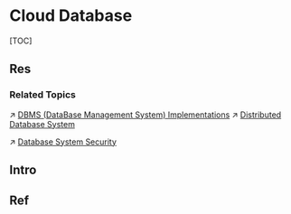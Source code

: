 # Cloud Database

[TOC]



## Res
### Related Topics
↗ [DBMS (DataBase Management System) Implementations](../../../../🔑%20CS%20Core/🍕%20Computer%20Storage%20&%20Database%20Systems/Database%20Systems/DBMS%20(DataBase%20Management%20System)%20Implementations/DBMS%20(DataBase%20Management%20System)%20Implementations.md)
↗ [Distributed Database System](../../../../🧠%20Computing%20Methodologies/Distributed%20Computing%20&%20Systems/Distributed%20Storaging/Distributed%20Database%20System/Distributed%20Database%20System.md)

↗ [Database System Security](../../../../../CyberSecurity/System%20Security/Database%20System%20Security/Database%20System%20Security.md)



## Intro



## Ref
